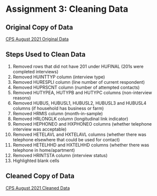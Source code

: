 # Assignment 3: Cleaning Data

## Original Copy of Data

[CPS August 2021 Original Data](https://drive.google.com/file/d/1dXCMiqLt9DgJKWRlLkZz0ds3izNZVPLF/view?usp=sharing)

## Steps Used to Clean Data

1. Removed rows that did not have 201 under HUFINAL (201s were completed interviews)
2. Removed HUINTTYP column (interview type)
3. Removed HURESPLI column (line number of current respondent)
4. Removed HUPRSCNT column (number of attempted contacts)
5. Removed HUTYPEA, HUTYPB and HUTYPC columns (non-interview reasons)
6. Removed HUBUS, HUBUSL1, HUBUSL2, HUBUSL3 and HUBUSL4 columns (if household has business or farm)
7. Removed HRMIS column (month-in-sample)
8. Removed HRLONGLK column (longitudinal link indicator)
9. Removed HEPHONEO and HXPHONEO columns (whether telephone interview was acceptable)
10. Removed HETELAVL and HXTELAVL columns (whether there was telephone elsewhere that could be used for contact)
11. Removed HETELHHD and HXTELHHD columns (whether there was telephone in home/apartment)
12. Removed HRINTSTA column (interview status)
13. Highlighted blank cells

## Cleaned Copy of Data

[CPS August 2021 Cleaned Data](https://drive.google.com/file/d/1xX8dHYavNs2phSp_xhxZmpxWKJJotLmr/view?usp=sharing)
